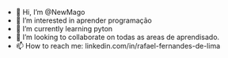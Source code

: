 - 👋 Hi, I’m @NewMago
- 👀 I’m interested in aprender programação
- 🌱 I’m currently learning pyton
- 💞️ I’m looking to collaborate on todas as areas de aprendisado.
- 📫 How to reach me: linkedin.com/in/rafael-fernandes-de-lima

<!---
NewMago/NewMago is a ✨ special ✨ repository because its `README.md` (this file) appears on your GitHub profile.
You can click the Preview link to take a look at your changes.
--->
